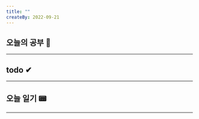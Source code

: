 ```yaml
---
title: ""
createBy: 2022-09-21
---
```

## 오늘의 공부 🎉
---
### 

## todo ✔
---
### 

## 오늘 일기 📟
---
#### 